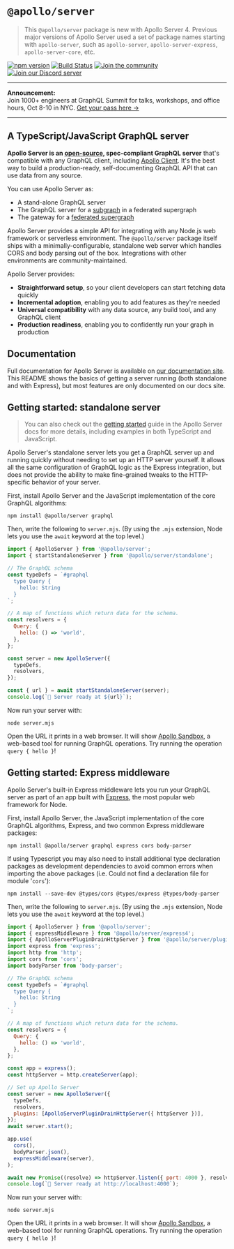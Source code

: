 # `@apollo/server`

> This `@apollo/server` package is new with Apollo Server 4. Previous major versions of Apollo Server used a set of package names starting with `apollo-server`, such as `apollo-server`, `apollo-server-express`, `apollo-server-core`, etc.

[![npm version](https://badge.fury.io/js/%40apollo%2Fserver.svg)](https://badge.fury.io/js/%40apollo%2Fserver)
[![Build Status](https://circleci.com/gh/apollographql/apollo-server.svg?style=svg)](https://circleci.com/gh/apollographql/apollo-server)
[![Join the community](https://img.shields.io/discourse/status?label=Join%20the%20community&server=https%3A%2F%2Fcommunity.apollographql.com)](https://community.apollographql.com)
[![Join our Discord server](https://img.shields.io/discord/1022972389463687228.svg?color=7389D8&labelColor=6A7EC2&logo=discord&logoColor=ffffff&style=flat-square)](https://discord.gg/graphos)

---

**Announcement:**   
Join 1000+ engineers at GraphQL Summit for talks, workshops, and office hours, Oct 8-10 in NYC. [Get your pass here ->](https://summit.graphql.com/?utm_campaign=github_federation_readme)

---

## A TypeScript/JavaScript GraphQL server

**Apollo Server is an [open-source](https://github.com/apollographql/apollo-server), spec-compliant GraphQL server** that's compatible with any GraphQL client, including [Apollo Client](https://www.apollographql.com/docs/react). It's the best way to build a production-ready, self-documenting GraphQL API that can use data from any source.


You can use Apollo Server as:

* A stand-alone GraphQL server
* The GraphQL server for a [subgraph](https://www.apollographql.com/docs/federation/subgraphs/) in a federated supergraph
* The gateway for a [federated supergraph](https://www.apollographql.com/docs/federation/)

Apollo Server provides a simple API for integrating with any Node.js web framework or serverless environment. The `@apollo/server` package itself ships with a minimally-configurable, standalone web server which handles CORS and body parsing out of the box. Integrations with other environments are community-maintained.

Apollo Server provides:

*  **Straightforward setup**, so your client developers can start fetching data quickly
*  **Incremental adoption**, enabling you to add features as they're needed
*  **Universal compatibility** with any data source, any build tool, and any GraphQL client
*  **Production readiness**, enabling you to confidently run your graph in production

## Documentation

Full documentation for Apollo Server is available on [our documentation site](https://www.apollographql.com/docs/apollo-server/). This README shows the basics of getting a server running (both standalone and with Express), but most features are only documented on our docs site.


## Getting started: standalone server

> You can also check out the [getting started](https://www.apollographql.com/docs/apollo-server/getting-started) guide in the Apollo Server docs for more details, including examples in both TypeScript and JavaScript.

Apollo Server's standalone server lets you get a GraphQL server up and running quickly without needing to set up an HTTP server yourself. It allows all the same configuration of GraphQL logic as the Express integration, but does not provide the ability to make fine-grained tweaks to the HTTP-specific behavior of your server.

First, install Apollo Server and the JavaScript implementation of the core GraphQL algorithms:

```
npm install @apollo/server graphql
```

Then, write the following to `server.mjs`. (By using the `.mjs` extension, Node lets you use the `await` keyword at the top level.)

```js
import { ApolloServer } from '@apollo/server';
import { startStandaloneServer } from '@apollo/server/standalone';

// The GraphQL schema
const typeDefs = `#graphql
  type Query {
    hello: String
  }
`;

// A map of functions which return data for the schema.
const resolvers = {
  Query: {
    hello: () => 'world',
  },
};

const server = new ApolloServer({
  typeDefs,
  resolvers,
});

const { url } = await startStandaloneServer(server);
console.log(`🚀 Server ready at ${url}`);
```

Now run your server with:

```
node server.mjs
```

Open the URL it prints in a web browser. It will show [Apollo Sandbox](https://www.apollographql.com/docs/studio/explorer/sandbox/), a web-based tool for running GraphQL operations. Try running the operation `query { hello }`!


## Getting started: Express middleware

Apollo Server's built-in Express middleware lets you run your GraphQL server as part of an app built with [Express](https://expressjs.com/), the most popular web framework for Node.

First, install Apollo Server, the JavaScript implementation of the core GraphQL algorithms, Express, and two common Express middleware packages:

```
npm install @apollo/server graphql express cors body-parser
```

If using Typescript you may also need to install additional type declaration packages as development dependencies to avoid common errors when importing the above packages (i.e. Could not find a declaration file for module '`cors`'):

```
npm install --save-dev @types/cors @types/express @types/body-parser
```

Then, write the following to `server.mjs`. (By using the `.mjs` extension, Node lets you use the `await` keyword at the top level.)

```js
import { ApolloServer } from '@apollo/server';
import { expressMiddleware } from '@apollo/server/express4';
import { ApolloServerPluginDrainHttpServer } from '@apollo/server/plugin/drainHttpServer'
import express from 'express';
import http from 'http';
import cors from 'cors';
import bodyParser from 'body-parser';

// The GraphQL schema
const typeDefs = `#graphql
  type Query {
    hello: String
  }
`;

// A map of functions which return data for the schema.
const resolvers = {
  Query: {
    hello: () => 'world',
  },
};

const app = express();
const httpServer = http.createServer(app);

// Set up Apollo Server
const server = new ApolloServer({
  typeDefs,
  resolvers,
  plugins: [ApolloServerPluginDrainHttpServer({ httpServer })],
});
await server.start();

app.use(
  cors(),
  bodyParser.json(),
  expressMiddleware(server),
);

await new Promise((resolve) => httpServer.listen({ port: 4000 }, resolve));
console.log(`🚀 Server ready at http://localhost:4000`);
```

Now run your server with:

```
node server.mjs
```

Open the URL it prints in a web browser. It will show [Apollo Sandbox](https://www.apollographql.com/docs/studio/explorer/sandbox/), a web-based tool for running GraphQL operations. Try running the operation `query { hello }`!
